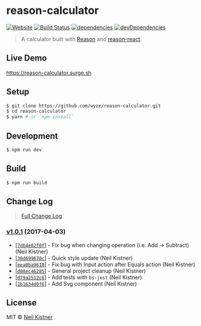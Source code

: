 # reason-calculator

[![Website][website-image]][website-url]
[![Build Status][travis-image]][travis-url]
[![dependencies][deps-image]][deps-url]
[![devDependencies][depsdev-image]][depsdev-url]

> A calculator built with [Reason](https://github.com/facebook/reason) and [reason-react](https://github.com/reasonml/reason-react).

## Live Demo

https://reason-calculator.surge.sh

## Setup

```sh
$ git clone https://github.com/wyze/reason-calculator.git
$ cd reason-calculator
$ yarn # or `npm install`
```

## Development

```sh
$ npm run dev
```

## Build

```sh
$ npm run build
```

## Change Log

> [Full Change Log](changelog.md)

### [v1.0.1](https://github.com/wyze/reason-calculator/releases/tag/v1.0.1) (2017-04-03)

* [[`7db4e02f0f`](https://github.com/wyze/reason-calculator/commit/7db4e02f0f)] - Fix bug when changing operation (i.e. Add -\> Subtract) (Neil Kistner)
* [[`30d699670c`](https://github.com/wyze/reason-calculator/commit/30d699670c)] - Quick style update (Neil Kistner)
* [[`eea0ba9618`](https://github.com/wyze/reason-calculator/commit/eea0ba9618)] - Fix bug with Input action after Equals action (Neil Kistner)
* [[`d08ec46285`](https://github.com/wyze/reason-calculator/commit/d08ec46285)] - General project cleanup (Neil Kistner)
* [[`d79a2512c6`](https://github.com/wyze/reason-calculator/commit/d79a2512c6)] - Add tests with `bs-jest` (Neil Kistner)
* [[`1b1634d0f6`](https://github.com/wyze/reason-calculator/commit/1b1634d0f6)] - Add Svg component (Neil Kistner)

## License

MIT © [Neil Kistner](https://neilkistner.com)

[website-image]: https://img.shields.io/website-up-down-green-red/https/reason-calculator.surge.sh.svg?style=flat-square
[website-url]: https://reason-calculator.surge.sh

[travis-image]: https://img.shields.io/travis/wyze/reason-calculator.svg?style=flat-square
[travis-url]: https://travis-ci.org/wyze/reason-calculator


[deps-image]: https://img.shields.io/david/wyze/reason-calculator.svg?style=flat-square
[deps-url]: https://david-dm.org/wyze/reason-calculator

[depsdev-image]: https://img.shields.io/david/dev/wyze/reason-calculator.svg?style=flat-square
[depsdev-url]: https://david-dm.org/wyze/reason-calculator?type=dev
